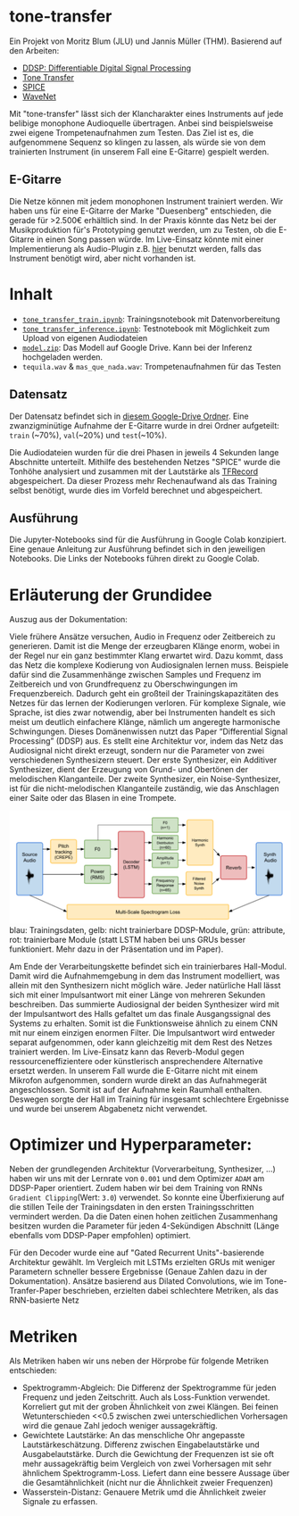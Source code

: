 # tone-transfer

Ein Projekt von Moritz Blum (JLU) und Jannis Müller (THM).
Basierend auf den Arbeiten:
- [DDSP: Differentiable Digital Signal Processing](https://doi.org/10.48550/arXiv.2001.04643)
- [Tone Transfer](https://ceur-ws.org/Vol-2903/IUI21WS-HAIGEN-3.pdf)
- [SPICE](https://doi.org/10.1109/TASLP.2020.2982285)
- [WaveNet](https://doi.org/10.48550/arXiv.1609.03499)

Mit "tone-transfer" lässt sich der Klancharakter eines Instruments auf jede belibige monophone Audioquelle übertragen. Anbei sind beispielsweise zwei eigene Trompetenaufnahmen zum Testen. Das Ziel ist es, die aufgenommene Sequenz so klingen zu lassen, als würde sie von dem trainierten Instrument (in unserem Fall eine E-Gitarre) gespielt werden.

## E-Gitarre
Die Netze können mit jedem monophonen Instrument trainiert werden. Wir haben uns für eine E-Gitarre der Marke "Duesenberg" entschieden, die gerade für >2.500€ erhältlich sind. In der Praxis könnte das Netz bei der Musikproduktion für's Prototyping genutzt werden, um zu Testen, ob die E-Gitarre in einen Song passen würde. Im Live-Einsatz könnte mit einer Implementierung als Audio-Plugin z.B. [hier](https://magenta.tensorflow.org/ddsp-vst) benutzt werden, falls das Instrument benötigt wird, aber nicht vorhanden ist.

# Inhalt
- [`tone_transfer_train.ipynb`](https://colab.research.google.com/drive/1xPFgQtdMJi3TNMQtiCM5-PJ7Efi4cXu9?usp=sharing): Trainingsnotebook mit Datenvorbereitung
- [`tone_transfer_inference.ipynb`](https://colab.research.google.com/drive/1XUDI8shyGKISdyhbyytjak474XAgTVkF?usp=sharing): Testnotebook mit Möglichkeit zum Upload von eigenen Audiodateien
- [`model.zip`](https://drive.google.com/drive/folders/1QZ3I5xvMfcUvlGZ0rBLptujcF5irjtDy?usp=sharing): Das Modell auf Google Drive. Kann bei der Inferenz hochgeladen werden.
- `tequila.wav` & `mas_que_nada.wav`: Trompetenaufnahmen für das Testen

## Datensatz
Der Datensatz befindet sich in [diesem Google-Drive Ordner](https://drive.google.com/drive/folders/1Y2HU3L9bbDXopPPFhmfxj9h36lKI5bkP?usp=sharing). Eine zwanzigminütige Aufnahme der E-Gitarre wurde in drei Ordner aufgeteilt: `train` (~70%), `val`(~20%) und `test`(~10%). 

Die Audiodateien wurden für die drei Phasen in jeweils 4 Sekunden lange Abschnitte unterteilt. Mithilfe des bestehenden Netzes "SPICE" wurde die Tonhöhe analysiert und zusammen mit der Lautstärke als [TFRecord](https://github.com/google/tensorflow-recorder) abgespeichert. Da dieser Prozess mehr Rechenaufwand als das Training selbst benötigt, wurde dies im Vorfeld berechnet und abgespeichert. 

## Ausführung
Die Jupyter-Notebooks sind für die Ausführung in Google Colab konzipiert. Eine genaue Anleitung zur Ausführung befindet sich in den jeweiligen Notebooks. Die Links der Notebooks führen direkt zu Google Colab. 

# Erläuterung der Grundidee
Auszug aus der Dokumentation:

Viele frühere Ansätze versuchen, Audio in Frequenz oder Zeitbereich zu generieren. Damit ist die Menge der erzeugbaren Klänge enorm, wobei in der Regel nur ein ganz bestimmter Klang erwartet wird. Dazu kommt, dass das Netz die komplexe Kodierung von Audiosignalen lernen muss. Beispiele dafür sind die Zusammenhänge zwischen Samples und Frequenz im Zeitbereich und von Grundfrequenz zu Oberschwingungen im Frequenzbereich. Dadurch geht ein großteil der Trainingskapazitäten des Netzes für das lernen der Kodierungen verloren. Für komplexe Signale, wie Sprache, ist dies zwar notwendig, aber bei Instrumenten handelt es sich meist um deutlich einfachere Klänge, nämlich um angeregte harmonische Schwingungen. Dieses Domänenwissen nutzt das Paper “Differential Signal Processing” (DDSP) aus. Es stellt eine Architektur vor, indem das Netz das Audiosignal nicht direkt erzeugt, sondern nur die Parameter von zwei verschiedenen Synthesizern steuert. Der erste Synthesizer, ein Additiver Synthesizer, dient der Erzeugung von Grund- und Obertönen der melodischen Klanganteile. Der zweite Synthesizer, ein Noise-Synthesizer, ist für die nicht-melodischen Klanganteile zuständig, wie das Anschlagen einer Saite oder das Blasen in eine Trompete.

![DDSP-Graph](ddsp.png)
blau: Trainingsdaten, gelb: nicht trainierbare DDSP-Module, grün: attribute, rot: trainierbare Module (statt LSTM haben bei uns GRUs besser funktioniert. Mehr dazu in der Präsentation und im Paper).

Am Ende der Verarbeitungskette befindet sich ein trainierbares Hall-Modul. Damit wird die Aufnahmemgebung in dem das Instrument modelliert, was allein mit den Synthesizern nicht möglich wäre. Jeder natürliche Hall lässt sich mit einer Impulsantwort mit einer Länge von mehreren Sekunden beschreiben. Das summierte Audiosignal der beiden Synthesizer wird mit der Impulsantwort des Halls gefaltet um das finale Ausgangssignal des Systems zu erhalten. Somit ist die Funktionsweise ähnlich zu einem CNN mit nur einem einzigen enormen Filter. Die Impulsantwort wird entweder separat aufgenommen, oder kann gleichzeitig mit dem Rest des Netzes trainiert werden. Im Live-Einsatz kann das Reverb-Modul gegen ressourceneffizientere oder künstlerisch ansprechendere Alternative ersetzt werden. In unserem Fall wurde die E-Gitarre nicht mit einem Mikrofon aufgenommen, sondern wurde direkt an das Aufnahmegerät angeschlossen. Somit ist auf der Aufnahme kein Raumhall enthalten. Deswegen sorgte der Hall im Training für insgesamt schlechtere Ergebnisse und wurde bei unserem Abgabenetz nicht verwendet.  

# Optimizer und Hyperparameter:
Neben der grundlegenden Architektur (Vorverarbeitung, Synthesizer, ...) haben wir uns mit der Lernrate von `0.001` und dem Optimizer `ADAM` am DDSP-Paper orientiert. Zudem haben wir bei dem Training von RNNs `Gradient Clipping`(Wert: `3.0`) verwendet. So konnte eine Überfixierung auf die stillen Teile  der Trainingsdaten in den ersten Trainingsschritten vermindert werden. Da die Daten einen hohen zeitlichen Zusammenhang besitzen wurden die Parameter für jeden 4-Sekündigen Abschnitt (Länge ebenfalls vom DDSP-Paper empfohlen) optimiert. 

Für den Decoder wurde eine auf "Gated Recurrent Units"-basierende Architektur gewählt. Im Vergleich mit LSTMs erzielten GRUs mit weniger Parametern schneller bessere Ergebnisse (Genaue Zahlen dazu in der Dokumentation). Ansätze basierend aus Dilated Convolutions, wie im Tone-Tranfer-Paper beschrieben, erzielten dabei schlechtere Metriken, als das RNN-basierte Netz

# Metriken
Als Metriken haben wir uns neben der Hörprobe für folgende Metriken entschieden:

- Spektrogramm-Abgleich: Die Differenz der Spektrogramme für jeden Frequenz und jeden Zeitschritt. Auch als Loss-Funktion verwendet. Korreliert gut mit der groben Ähnlichkeit von zwei Klängen. Bei feinen Wetunterschieden <<0.5 zwischen zwei unterschiedlichen Vorhersagen wird die genaue Zahl jedoch weniger aussagekräftig.
- Gewichtete Lautstärke: An das menschliche Ohr angepasste Lautstärkeschätzung. Differenz zwischen Eingabelautstärke und Ausgabelautstärke. Durch die Gewichtung der Frequenzen ist sie oft mehr aussagekräftig beim Vergleich von zwei Vorhersagen mit sehr ähnlichem Spektrogramm-Loss. Liefert dann eine bessere Aussage über die Gesamtähnlichkeit (nicht nur die Ähnlichkeit zweier Frequenzen)
- Wasserstein-Distanz: Genauere Metrik umd die Ähnlichkeit zweier Signale zu erfassen.

